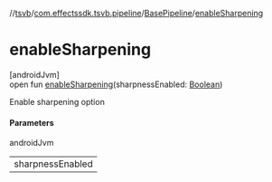 //[tsvb](../../../index.md)/[com.effectssdk.tsvb.pipeline](../index.md)/[BasePipeline](index.md)/[enableSharpening](enable-sharpening.md)

# enableSharpening

[androidJvm]\
open fun [enableSharpening](enable-sharpening.md)(sharpnessEnabled: [Boolean](https://kotlinlang.org/api/latest/jvm/stdlib/kotlin-stdlib/kotlin/-boolean/index.html))

Enable sharpening option

#### Parameters

androidJvm

| |
|---|
| sharpnessEnabled |
